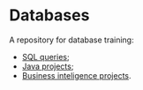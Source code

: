 # Databases

A repository for database training:
+ [SQL queries](https://github.com/scrubele/databases/tree/master/sql);
+ [Java projects](https://github.com/scrubele/databases/tree/master/java_projects);
+ [Business inteligence projects](https://github.com/scrubele/databases/tree/master/microsoft_ssis).
